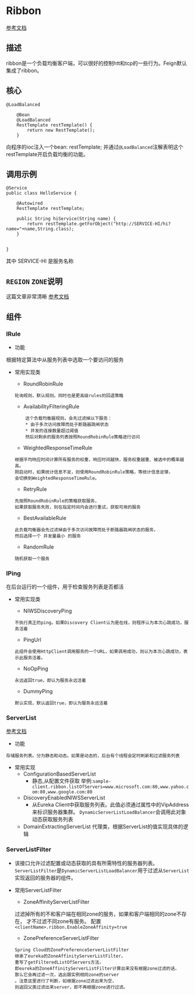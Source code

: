 # Ribbon

[参考文档](https://blog.csdn.net/hry2015/article/details/78357990)

## 描述
ribbon是一个负载均衡客户端，可以很好的控制htt和tcp的一些行为。Feign默认集成了ribbon。

## 核心

`@LoadBalanced`
```
    @Bean
    @LoadBalanced
    RestTemplate restTemplate() {
        return new RestTemplate();
    }

```
向程序的ioc注入一个bean: restTemplate;
并通过`@LoadBalanced`注解表明这个restTemplate开启负载均衡的功能。

## 调用示例

```
@Service
public class HelloService {

    @Autowired
    RestTemplate restTemplate;

    public String hiService(String name) {
        return restTemplate.getForObject("http://SERVICE-HI/hi?name="+name,String.class);
    }


}
```
其中 SERVICE-HI 是服务名称

## `REGION` `ZONE`说明
这篇文章非常清晰
[参考文档](https://segmentfault.com/a/1190000014107639)

## 组件

### IRule
* 功能

根据特定算法中从服务列表中选取一个要访问的服务 

* 常用实现类
    * RoundRobinRule
    ```
    轮询规则，默认规则。同时也是更高级rules的回退策略
    ```
    * AvailabilityFilteringRule
    ``` 
        这个负载均衡器规则，会先过滤掉以下服务：
        * 由于多次访问故障而处于断路器跳闸状态
        * 并发的连接数量超过阈值
        然后对剩余的服务列表按照RoundRobinRule策略进行访问
    ```
    * WeightedResponseTimeRule 
    ```
    根据平均响应时间计算所有服务的权重，响应时间越快，服务权重越重、被选中的概率越高。
    刚启动时，如果统计信息不足，则使用RoundRobinRule策略，等统计信息足够，
    会切换到WeightedResponseTimeRule。
    ```
    * RetryRule 
    ```
    先按照RoundRobinRule的策略获取服务，
    如果获取服务失败，则在指定时间内会进行重试，获取可用的服务
    ```
    
    * BestAvailableRule 
    ```        
    此负载均衡器会先过滤掉由于多次访问故障而处于断路器跳闸状态的服务，
    然后选择一个 并发量最小 的服务
    ```
    
    * RandomRule 
    ```
    随机获取一个服务
    ```
    
### IPing

在后台运行的一个组件，用于检查服务列表是否都活
* 常用实现类
    * NIWSDiscoveryPing 
    ```
    不执行真正的ping。如果Discovery Client认为是在线，则程序认为本次心跳成功，服务活着
    ```    
    * PingUrl 
    ```
    此组件会使用HttpClient调用服务的一个URL，如果调用成功，则认为本次心跳成功，表示此服务活着。
    ```
    * NoOpPing 
    ```
    永远返回true，即认为服务永远活着
    ```
    
    * DummyPing 
    ```
    默认实现，默认返回true，即认为服务永远活着
    ```
### ServerList
[参考文档](https://blog.csdn.net/weixin_33913377/article/details/87994167)
* 功能
```
存储服务列表。分为静态和动态。如果是动态的，后台有个线程会定时刷新和过滤服务列表
```    
* 常用实现
    * ConfigurationBasedServerList 
        * 静态,从配置文件获取
    举例:`sample-client.ribbon.listOfServers=www.microsoft.com:80,www.yahoo.com:80,www.google.com:80`
    * DiscoveryEnabledNIWSServerList 
        * 从Eureka Client中获取服务列表。此值必须通过属性中的VipAddress来标识服务器集群。
        `DynamicServerListLoadBalancer`会调用此对象动态获取服务列表
    * DomainExtractingServerList 
        代理类，根据ServerList的值实现具体的逻辑
    
### ServerListFilter
* 该接口允许过滤配置或动态获取的具有所需特性的服务器列表。`ServerListFilter`是`DynamicServerListLoadBalancer`用于过滤从`ServerList`
实现返回的服务器的组件。
* 常用ServerListFilter
    * ZoneAffinityServerListFilter 
 
    过滤掉所有的不和客户端在相同zone的服务，如果和客户端相同的zone不存在，
    才不过滤不同zone有服务。
    配置`<clientName>.ribbon.EnableZoneAffinity=true`
    
    * ZonePreferenceServerListFilter 
    ```
    Spring Cloud的ZonePreferenceServerListFilter
    继承了eureka的ZoneAffinityServerListFilter，
    重写了getFilteredListOfServers方法，
    即eureka的ZoneAffinityServerListFilter计算出来没有根据zone过滤的话，
    那么它会再过滤一次，选出跟实例相同zone的server
    。注意这里进行了判断，如根据zone过滤出来为空，
    则返回父类过滤出来server，即不再根据zone进行过滤。
    ```


    
    




    

    
    



 
 






